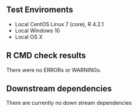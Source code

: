 ## Test Enviroments
* Local CentOS Linux 7 (core), R 4.2.1
* Local Windows 10
* Local OS X 

## R CMD check results
There were no ERRORs or WARNINGs. 


## Downstream dependencies
There are currently no down stream dependencies


